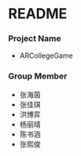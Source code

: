 # README #
### Project Name ###

* ARCollegeGame 

### Group Member ###
* 张海茵 
* 张佳琪 
* 洪博弈 
* 杨丽晴 
* 陈书涵 
* 张熙俊 